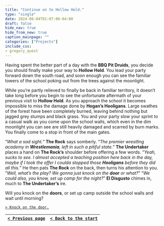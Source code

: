 ```yaml
---
title: "Continue on to Hollow Hold."
type: "single"
date: 2024-06-04T01:07:00-04:00
draft: false
hide_nav: true
hide_from_new: true
caption_mainpage: ""
categories: ["Projects"]
include_css:
- gregory_quest
---
```


Having spent the better part of a day with the **BBQ Pit Druids**, you decide you should finally make your way to **Hollow Hold**. You lead your party forward down the south road, and soon enough you can see the familiar towers of the school poking out from the trees against the moonlight. 

While you’re partly relieved to finally be back in familiar territory, it doesn’t take long before you begin to see the unfortunate aftermath of your previous visit to **Hollow Hold**. As you approach the school it becomes impossible to miss the damage done by **Hogan’s Hooligans**. Large swathes of the forest have been completely burned, leaving behind nothing but jagged grey stumps and black grass.  You and your party slow your sprint to a casual walk as you come upon the school walls, which even in the dim moonlight you can see are still heavily damaged and scarred by burn marks. You finally come to a stop in front of the main gates.

“*What a sad sight.*” **The Rock** says somberly. “*The premier wrestling academy in **Wrestlemania**, left in such a pitiful state.*” **The Undertaker** places a hand on **The Rock’s** shoulder before offering a few words. “*Yeah, sucks to see. I almost accepted a teaching position here back in the day, maybe if I took the offer I coulda stopped those **Hooligans** before they did all this.*” He then pats **The Rock** on the back, then turns his attention to you. “*Well, what’s the play? We gonna just knock on the **door** or what?*” “*We could also, you know, set up camp for the night?*” **El Disgusto** chimes in, much to **The Undertaker’s** ire.

Will you knock on the **doors**, or set up camp outside the school walls and wait until morning?

[``> Knock on the door.``](../122)

|[``< Previous page``](../120)|[``< Back to the start``](../)|
|---|---|